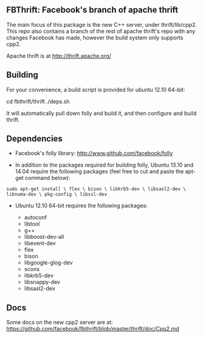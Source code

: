 FBThrift: Facebook's branch of apache thrift
--------------------------------------------

The main focus of this package is the new C++ server, under thrift/lib/cpp2.  This repo also contains a branch of the rest of apache thrift's repo with any changes Facebook has made, however the build system only supports cpp2.

Apache thrift is at http://thrift.apache.org/

Building
--------

For your convenience, a build script is provided for ubuntu 12.10 64-bit:

cd fbthrift/thrift
./deps.sh

It will automatically pull down folly and build it, and then configure and build thrift.

Dependencies
------------

 - Facebook's folly library: http://www.github.com/facebook/folly

 - In addition to the packages required for building folly, Ubuntu 13.10 and 
   14.04 require the following packages (feel free to cut and paste the apt-get
   command below):

`
  sudo apt-get install \
      flex \
      bison \
      libkrb5-dev \
      libsasl2-dev \
      libnuma-dev \
      pkg-config \
      libssl-dev
`

 - Ubuntu 12.10 64-bit requires the following packages:

    - autoconf
    - libtool
    - g++
    - libboost-dev-all
    - libevent-dev
    - flex
    - bison
    - libgoogle-glog-dev
    - scons
    - libkrb5-dev
    - libsnappy-dev
    - libsasl2-dev

Docs
----

Some docs on the new cpp2 server are at:
https://github.com/facebook/fbthrift/blob/master/thrift/doc/Cpp2.md
